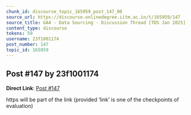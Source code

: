 ```yaml
---
chunk_id: discourse_topic_165959_post_147_00
source_url: https://discourse.onlinedegree.iitm.ac.in/t/165959/147
source_title: GA4 - Data Sourcing - Discussion Thread [TDS Jan 2025]
content_type: discourse
tokens: 59
username: 23f1001174
post_number: 147
topic_id: 165959
---
```


## Post #147 by 23f1001174

**Direct Link**: [Post #147](https://discourse.onlinedegree.iitm.ac.in/t/165959/147)

https will be part of the link (provided ‘link’ is one of the checkpoints of evaluation)
